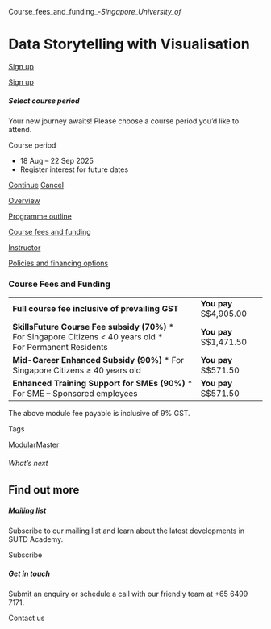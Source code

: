 Course_fees_and_funding_-_Singapore_University_of_



Data Storytelling with Visualisation
====================================

[Sign up](#popup-masthead)

[Sign up](#popup-masthead)

##### Select course period

Your new journey awaits! Please choose a course period you’d like to attend.

Course period

* 18 Aug – 22 Sep 2025
* Register interest for future dates

[Continue](#)
[Cancel](#)

[Overview](/course/data-storytelling-with-visualisation/#tabs)

[Programme outline](/course/data-storytelling-with-visualisation/programme-outline/#tabs)

[Course fees and funding](/course/data-storytelling-with-visualisation/course-fees-and-funding/#tabs)

[Instructor](/course/data-storytelling-with-visualisation/instructor/#tabs)

[Policies and financing options](/course/data-storytelling-with-visualisation/policies-and-financing-options/#tabs)

### Course Fees and Funding

|  |  |
| --- | --- |
| **Full course fee inclusive of prevailing GST** | **You pay**  S$4,905.00 |
| **SkillsFuture Course Fee subsidy (70%)**  * For Singapore Citizens < 40 years old * For Permanent Residents | **You pay**  S$1,471.50 |
| **Mid-Career Enhanced Subsidy (90%)**  * For Singapore Citizens ≥ 40 years old | **You pay**  S$571.50 |
| **Enhanced Training Support for SMEs (90%)**  * For SME – Sponsored employees | **You pay**  S$571.50 |

The above module fee payable is inclusive of 9% GST.

Tags

[ModularMaster](/admissions/academy/courses-and-modules/?academy-type-course=792)

###### What’s next

Find out more
-------------

##### Mailing list

Subscribe to our mailing list and learn about the latest developments in SUTD Academy.

Subscribe

##### Get in touch

Submit an enquiry or schedule a call with our friendly team at +65 6499 7171.

Contact us

